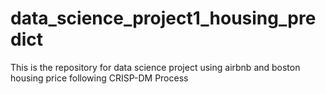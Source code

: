 # data_science_project1_housing_predict
This is the repository for data science project using airbnb and boston housing price following CRISP-DM Process
